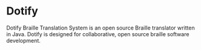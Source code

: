 # Dotify
Dotify Braille Translation System is an open source Braille translator written in Java.  Dotify is designed for collaborative, open source braille software development.